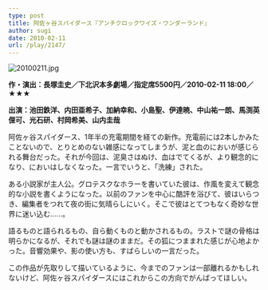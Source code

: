 ```yaml
---
type: post
title: 阿佐ヶ谷スパイダース『アンチクロックワイズ・ワンダーランド』
author: sugi
date: 2010-02-11
url: /play/2147/
---
```

<img alt="20100211.jpg" src="/images/play/20100211.jpg"  />

**作・演出：長塚圭史／下北沢本多劇場／指定席5500円／2010-02-11 18:00／★★★**

**出演：池田鉄洋、内田亜希子、加納幸和、小島聖、伊達暁、中山祐一朗、馬渕英俚可、光石研、村岡希美、山内圭哉**

阿佐ヶ谷スパイダース、1年半の充電期間を経ての新作。充電前には2本しかみたことないので、とりとめのない雑感になってしまうが、泥と血のにおいが感じられる舞台だった。それが今回は、泥臭さはぬけ、血はでてくるが、より観念的になり、においはしなくなった。一言でいうと、「洗練」された。

ある小説家が主人公。グロテスクなホラーを書いていた彼は、作風を変えて観念的な小説を書くようになった。以前のファンを中心に酷評を浴びて、彼はいらつき、編集者をつれて夜の街に気晴らしにいく。そこで彼はとてつもなく奇妙な世界に迷い込む......。

語るものと語られるもの、自ら動くものと動かされるもの。ラストで謎の骨格は明らかになるが、それでも謎は謎のままだ。その狐につままれた感じが心地よかった。音響効果や、影の使い方も、すばらしいの一言だった。

この作品が先取りして描いているように、今までのファンは一部離れるかもしれないけど、阿佐ヶ谷スパイダースにはこれからこの方向でがんばってほしい。

